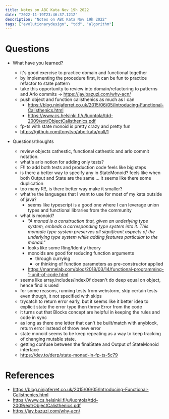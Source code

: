 ```yaml
---
title: Notes on ABC Kata Nov 19h 2022
date: "2022-11-19T23:46:37.121Z"
description: "Notes on ABC Kata Nov 19h 2022"
tags: ["evolutionarydesign", "tdd", "algorithm"]
---
```


# Questions
- What have you learned?
  - it's good exercise to practice domain and functional together
  - by implementing the procedure first, it can be fun to practice refactor to state pattern
  - take this opportunity to review into domain/refactoring to patterns and Arlo commits -> https://jay.bazuzi.com/why-acn/
  - push object and function calisthenics as much as I can
    - https://blog.ninjaferret.co.uk/2015/06/05/Introducing-Functional-Calisthenics.html
    - https://www.cs.helsinki.fi/u/luontola/tdd-2009/ext/ObjectCalisthenics.pdf
  - fp-ts with state monoid is pretty crazy and pretty fun
  - https://github.com/tonytvo/abc-kata/pull/1

- Questions/thoughts
  - review objects cathestic, functional cathestic and arlo commit notation.
  - what's arlo notion for adding only tests?
  - F!! to add both tests and production code feels like big steps
  - is there a better way to specify any in StateMonoid? feels like when both Output and State are the same ... it seems like there some duplication
  - too many R!!, is there better way make it smaller?
  - what're the languages that I want to use for most of my kata outside of java?
    - seems like typescript is a good one where I can leverage union types and functional libraries from the community
  - what is monoid?
    - *"A monad is a construction that, given an underlying type system, embeds a corresponding type system into it. This monadic type system preserves all significant aspects of the underlying type system while adding features particular to the monad."*
    - looks like some Ring/Identiy theory
    - monoids are good for reducing function arguments
      - through currying
      - or thinking of function parameters as pre-constructor applied
    - https://marmelab.com/blog/2018/03/14/functional-programming-1-unit-of-code.html
  - seems like array.includes/indexOf doesn't do deep equal on object, hence find is used
  - for some reasons, running tests from webstorm, skip certain tests even though, it not specified with skips
  - trycatch to return error early, but it seems like it better idea to explicit state the error type then throw Error from the code
  - it turns out that Blocks concept are helpful in keeping the rules and code in sync
  - as long as there one letter that can't be built/match with anyblock, return error instead of throw new error
  - state monoid seems to be keep repeating as a way to keep tracking of changing mutable state.
  - getting confuse between the finalState and Output of StateMonoid interface
  - https://dev.to/derp/state-monad-in-fp-ts-5c79

# References
- https://blog.ninjaferret.co.uk/2015/06/05/Introducing-Functional-Calisthenics.html
- https://www.cs.helsinki.fi/u/luontola/tdd-2009/ext/ObjectCalisthenics.pdf
- https://jay.bazuzi.com/why-acn/